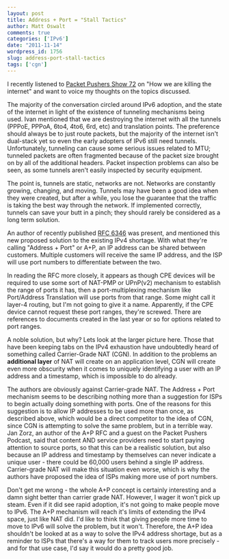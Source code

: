 ```yaml
---
layout: post
title: Address + Port = "Stall Tactics"
author: Matt Oswalt
comments: true
categories: ['IPv6']
date: "2011-11-14"
wordpress_id: 1756
slug: address-port-stall-tactics
tags: ['cgn']
---
```



I recently listened to [Packet Pushers Show 72](http://packetpushers.net/show-72-how-we-are-killing-the-internet/) on "How we are killing the internet" and want to voice my thoughts on the topics discussed.

The majority of the conversation circled around IPv6 adoption, and the state of the internet in light of the existence of tunneling mechanisms being used. Ivan mentioned that we are destroying the internet with all the tunnels (PPPoE, PPPoA, 6to4, 4to6, 6rd, etc) and translation points. The preference should always be to just route packets, but the majority of the internet isn't dual-stack yet so even the early adopters of IPv6 still need tunnels. Unfortunately, tunneling can cause some serious issues related to MTU; tunneled packets are often fragmented because of the packet size brought on by all of the additional headers. Packet inspection problems can also be seen, as some tunnels aren't easily inspected by security equipment.

The point is, tunnels are static, networks are not. Networks are constantly growing, changing, and moving. Tunnels may have been a good idea when they were created, but after a while, you lose the guarantee that the traffic is taking the best way through the network. If implemented correctly, tunnels can save your butt in a pinch; they should rarely be considered as a long term solution.

An author of recently published [RFC 6346](http://tools.ietf.org/html/rfc6346) was present, and mentioned this new proposed solution to the existing IPv4 shortage. With what they're calling "Address + Port" or A+P, an IP address can be shared between customers. Multiple customers will receive the same IP address, and the ISP will use port numbers to differentiate between the two.

In reading the RFC more closely, it appears as though CPE devices will be required to use some sort of NAT-PMP or UPnP(v2) mechanism to establish the range of ports it has, then a port-multiplexing mechanism like Port/Address Translation will use ports from that range. Some might call it layer-4 routing, but I'm not going to give it a name. Apparently, if the CPE device cannot request these port ranges, they're screwed. There are references to documents created in the last year or so for options related to port ranges.

A noble solution, but why? Lets look at the larger picture here. Those that have been keeping tabs on the IPv4 exhaustion have undoubtedly heard of something called Carrier-Grade NAT (CGN). In addition to the problems an **additional layer** of NAT will create on an application level, CGN will create even more obscurity when it comes to uniquely identifying a user with an IP address and a timestamp, which is impossible to do already.

The authors are obviously against Carrier-grade NAT. The Address + Port mechanism seems to be describing nothing more than a suggestion for ISPs to begin actually doing something with ports. One of the reasons for this suggestion is to allow IP addresses to be used more than once, as described above, which would be a direct competitor to the idea of CGN, since CGN is attempting to solve the same problem, but in a terrible way. Jan Zorz, an author of the A+P RFC and a guest on the Packet Pushers Podcast, said that content AND service providers need to start paying attention to source ports, so that this can be a realistic solution, but also because an IP address and timestamp by themselves can never indicate a unique user - there could be 60,000 users behind a single IP address. Carrier-grade NAT will make this situation even worse, which is why the authors have proposed the idea of ISPs making more use of port numbers.

Don't get me wrong - the whole A+P concept is certainly interesting and a damn sight better than carrier grade NAT. However, I wager it won't pick up steam. Even if it did see rapid adoption, it's not going to make people move to IPv6. The A+P mechanism will reach it's limits of extending the IPv4 space, just like NAT did. I'd like to think that giving people more time to move to IPv6 will solve the problem, but it won't. Therefore, the A+P idea shouldn't be looked at as a way to solve the IPv4 address shortage, but as a reminder to ISPs that there's a way for them to track users more precisely - and for that use case, I'd say it would do a pretty good job.
